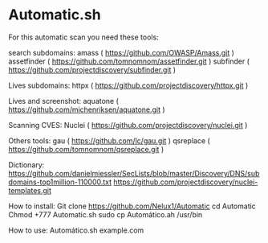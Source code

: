 # Automatic.sh

For this automatic scan you need these tools:

search subdomains:
amass ( https://github.com/OWASP/Amass.git )
assetfinder ( https://github.com/tomnomnom/assetfinder.git  )
subfinder ( https://github.com/projectdiscovery/subfinder.git )

Lives subdomains:
httpx ( https://github.com/projectdiscovery/httpx.git )

Lives and screenshot:
aquatone ( https://github.com/michenriksen/aquatone.git )

Scanning CVES:
Nuclei ( https://github.com/projectdiscovery/nuclei.git ) 

Others tools:
gau ( https://github.com/lc/gau.git )
qsreplace ( https://github.com/tomnomnom/qsreplace.git )

Dictionary:
https://github.com/danielmiessler/SecLists/blob/master/Discovery/DNS/subdomains-top1million-110000.txt
https://github.com/projectdiscovery/nuclei-templates.git

How to install:
 Git clone https://github.com/Nelux1/Automatic
 cd Automatic
 Chmod +777 Automatic.sh
 sudo cp Automático.ah /usr/bin

How to use:
 Automático.sh example.com
